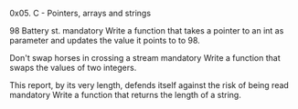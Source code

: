 0x05. C - Pointers, arrays and strings

98 Battery st. mandatory Write a function that takes a pointer to an int as parameter and updates the value it points to to 98.

Don't swap horses in crossing a stream mandatory Write a function that swaps the values of two integers.

This report, by its very length, defends itself against the risk of being read mandatory Write a function that returns the length of a string.
